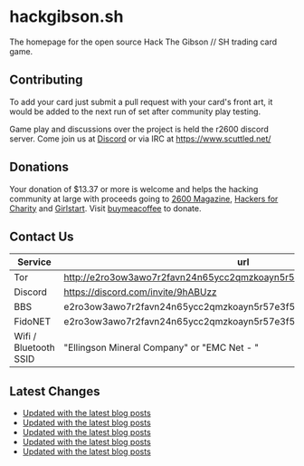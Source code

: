 # hackgibson.sh
The homepage for the open source Hack The Gibson // SH trading card game.


## Contributing

To add your card just submit a pull request with your card's front art, it would be added to the next run of set after community play testing.

Game play and discussions over the project is held the r2600 discord server. Come join us at [Discord](https://discord.com/invite/9hABUzz) or via IRC at https://www.scuttled.net/


## Donations

Your donation of $13.37 or more is welcome and helps the hacking community at large with proceeds going to [2600 Magazine](https://2600.com/), [Hackers for Charity](https://hackersforcharity.org) and [Girlstart](https://girlstart.org).  Visit [buymeacoffee](https://www.buymeacoffee.com/hackgibson.sh) to donate.


## Contact Us

Service | url
-|-
Tor | http://e2ro3ow3awo7r2favn24n65ycc2qmzkoayn5r57e3f56nvjwdcgg32ad.onion
Discord | https://discord.com/invite/9hABUzz
BBS | e2ro3ow3awo7r2favn24n65ycc2qmzkoayn5r57e3f56nvjwdcgg32ad.onion:23
FidoNET | e2ro3ow3awo7r2favn24n65ycc2qmzkoayn5r57e3f56nvjwdcgg32ad.onion:24554
Wifi / Bluetooth SSID | "Ellingson Mineral Company" or "EMC Net - <fidonet address>"

## Latest Changes
<!-- BLOG-POST-LIST:START -->
- [Updated with the latest blog posts](https://github.com/DFW2600/hackgibson.sh/commit/f08236dd6a3ec719cba1825b8185553fbf80e5d3)
- [Updated with the latest blog posts](https://github.com/DFW2600/hackgibson.sh/commit/a439d48da7d8d7096b7370e445c29f9fb3b0a37a)
- [Updated with the latest blog posts](https://github.com/DFW2600/hackgibson.sh/commit/60645675b7376c798859f7e717def6e70030ef62)
- [Updated with the latest blog posts](https://github.com/DFW2600/hackgibson.sh/commit/5fb4c3fee83b06cbc6b87c0f9a0c1ace0a60b36f)
- [Updated with the latest blog posts](https://github.com/DFW2600/hackgibson.sh/commit/dc12a0a13006ccffaaf0de507588878cdf6aa338)
<!-- BLOG-POST-LIST:END -->
